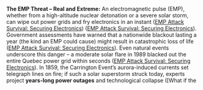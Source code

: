 **The EMP Threat – Real and Extreme:** An electromagnetic pulse (EMP), whether from a high-altitude nuclear detonation or a severe solar storm, can wipe out power grids and fry electronics in an instant ([EMP Attack Survival: Securing Electronics](https://weloveprepping.com/blog/emp-attack-survival-securing-electronics/#:~:text=The%20most%20feared%20scenario%20is,term%20blackout%20occurred)) ([EMP Attack Survival: Securing Electronics](https://weloveprepping.com/blog/emp-attack-survival-securing-electronics/#:~:text=Natural%20EMP%20events%20like%20solar,province%20of%20Quebec%20within%20seconds)). Government assessments have warned that a nationwide blackout lasting a year (the kind an EMP could cause) might result in catastrophic loss of life ([EMP Attack Survival: Securing Electronics](https://weloveprepping.com/blog/emp-attack-survival-securing-electronics/#:~:text=The%20most%20feared%20scenario%20is,term%20blackout%20occurred)). Even natural events underscore this danger – a moderate solar flare in 1989 blacked out the entire Quebec power grid within seconds ([EMP Attack Survival: Securing Electronics](https://weloveprepping.com/blog/emp-attack-survival-securing-electronics/#:~:text=Natural%20EMP%20events%20like%20solar,province%20of%20Quebec%20within%20seconds)). In 1859, the Carrington Event’s aurora-induced currents set telegraph lines on fire; if such a solar superstorm struck today, experts project **years-long power outages** and technological collapse ([What if the